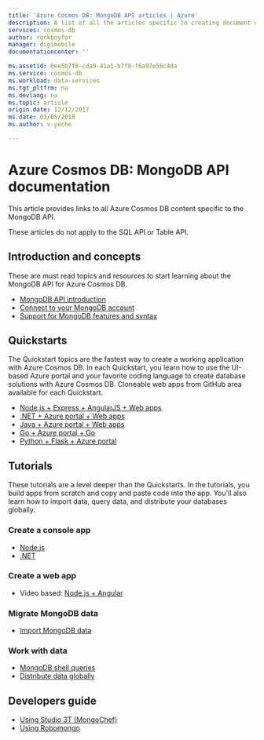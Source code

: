 ```yaml
---
title: 'Azure Cosmos DB: MongoDB API articles | Azure'
description: A list of all the articles specific to creating document databases with the MongoDB API in Azure Cosmos DB. 
services: cosmos-db
author: rockboyfor
manager: digimobile
documentationcenter: ''

ms.assetid: 0ee5b7f8-cda9-41a1-b7f0-f6a97e58c4da
ms.service: cosmos-db
ms.workload: data-services
ms.tgt_pltfrm: na
ms.devlang: na
ms.topic: article
origin.date: 12/12/2017
ms.date: 03/05/2018
ms.author: v-yeche

---
```

# Azure Cosmos DB: MongoDB API documentation

This article provides links to all Azure Cosmos DB content specific to the MongoDB API.

These articles do not apply to the SQL API or Table API. 
<!-- Not Available on Graph API -->

## Introduction and concepts

These are must read topics and resources to start learning about the MongoDB API for Azure Cosmos DB.

- [MongoDB API introduction](mongodb-introduction.md)
- [Connect to your MongoDB account](connect-mongodb-account.md)
- [Support for MongoDB features and syntax](mongodb-feature-support.md)

## Quickstarts

The Quickstart topics are the fastest way to create a working application with Azure Cosmos DB. In each Quickstart, you learn how to use the UI-based Azure portal and your favorite coding language to create database solutions with Azure Cosmos DB. Cloneable web apps from GitHub area available for each Quickstart. 

- [Node.js + Express + AngularJS + Web apps](create-mongodb-nodejs.md)
- [.NET + Azure portal + Web apps](create-mongodb-dotnet.md)
- [Java + Azure portal + Web apps](create-mongodb-java.md)
- [Go + Azure portal + Go](create-mongodb-golang.md)
- [Python + Flask + Azure portal](create-mongodb-flask.md)

## Tutorials

These tutorials are a level deeper than the Quickstarts. In the tutorials, you build apps from scratch and copy and paste code into the app. You'll also learn how to import data, query data, and distribute your databases globally.

### Create a console app

- [Node.js](mongodb-samples.md) 
- [.NET](tutorial-develop-mongodb.md)

### Create a web app

- Video based: [Node.js + Angular](tutorial-develop-mongodb-nodejs.md)
<!-- Not Available on - Video based: [Node.js + React](tutorial-develop-mongodb-react.md)  -->

### Migrate MongoDB data

- [Import MongoDB data](mongodb-migrate.md)

### Work with data

- [MongoDB shell queries](tutorial-query-mongodb.md)
- [Distribute data globally](tutorial-global-distribution-mongodb.md)

## Developers guide

- [Using Studio 3T (MongoChef)](mongodb-mongochef.md)
- [Using Robomongo](mongodb-robomongo.md)

<!-- Update_Description: wording update -->